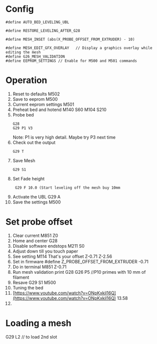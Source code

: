 # Config
```
#define AUTO_BED_LEVELING_UBL

#define RESTORE_LEVELING_AFTER_G28

#define MESH_INSET (abs(X_PROBE_OFFSET_FROM_EXTRUDER) - 10)

#define MESH_EDIT_GFX_OVERLAY   // Display a graphics overlay while editing the mesh
#define G26_MESH_VALIDATION
#define EEPROM_SETTINGS // Enable for M500 and M501 commands
```

# Operation
1. Reset to defaults
  M502
2. Save to eeprom
  M500
 3. Current eeprom settings
 M501
 4. Preheat bed and hotend
  M140 S60
  M104 S210
3. Probe bed
    ```
    G28
    G29 P1 V3
    ```
    Note: P1 is very high detail.  Maybe try P3 next time
4. Check out the output
    ```
    G29 T
    ```
5. Save Mesh
    ```
    G29 S1
    ```
 8. Set Fade height
     ```
      G29 F 10.0 (Start leveling off the mesh buy 10mm
  9. Activate the UBL
  G29 A
  10. Save the settings
   M500
# Set probe offset
1. Clear current
M851 Z0
2. Home and center
G28 
3. Disable software endstops
M211 S0
4. Adjust down till you touch paper
5. See setting
M114
That's your offset Z-0.71 Z-2.56
6. Set in firmware
#define Z_PROBE_OFFSET_FROM_EXTRUDER -0.71
7. Do in terminal
M851 Z-0.71
8. Run mesh validation print
G28
G26 P5 //P10 primes with 10 mm of filament
9. Resave
 G29 S1
 M500
 10. Tuning the bed 
 11. [https://www.youtube.com/watch?v=ONpKxkil16Q](https://www.youtube.com/watch?v=ONpKxkil16Q) 13.58
 12.  
# Loading a mesh
G29 L2 // to load 2nd slot
<!--stackedit_data:
eyJoaXN0b3J5IjpbLTUzMjMxNDM2NCwtOTY1MTE5OTQyLDIyMD
kyNTc4OSwxNDQ0ODI0NzU1LC0xMzgxOTI3MDY1LC0xOTExNDE1
Nzg5LDE1MjQxMTI5NDEsLTEzOTQzMDc5MTEsMTgwNjkzMDIyNC
wtMTQ4NzgyMjc3NywxMzg5OTQzMjM1LDgzNDIwNDI5NiwtMTIz
NjgzOTE4NCwtOTc1ODEzMTcyXX0=
-->